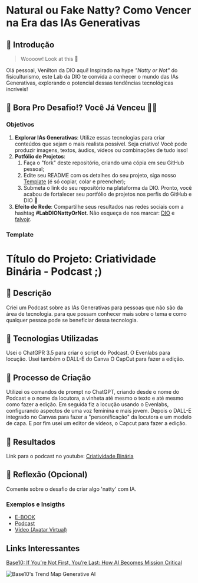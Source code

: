# Natural ou Fake Natty? Como Vencer na Era das IAs Generativas

## 🚀 Introdução

> Woooow! Look at this 👀

Olá pessoal, Venilton da DIO aqui! Inspirado na hype _"Natty or Not"_ do fisiculturismo, este Lab da DIO te convida a conhecer o mundo das IAs Generativas, explorando o potencial dessas tendências tecnológicas incríveis!

## 🎯 Bora Pro Desafio!? Você Já Venceu 💪🤓

### Objetivos

1. **Explorar IAs Generativas**: Utilize essas tecnologias para criar conteúdos que sejam o mais realista possível. Seja criativo! Você pode produzir imagens, textos, áudios, vídeos ou combinações de tudo isso!
1. **Potfólio de Projetos**:
    1. Faça o "fork" deste repositório, criando uma cópia em seu GitHub pessoal;
    2. Edite seu README com os detalhes do seu projeto, siga nosso [Template](#template) (é só copiar, colar e preencher);
    3. Submeta o link do seu repositório na plataforma da DIO. Pronto, você acabou de fortalecer seu portfólio de projetos nos perfis do GitHub e DIO 🚀
1. **Efeito de Rede**: Compartilhe seus resultados nas redes sociais com a hashtag **#LabDIONattyOrNot**. Não esqueça de nos marcar: [DIO](https://www.linkedin.com/school/dio-makethechange) e [falvojr](https://www.linkedin.com/in/falvojr).

### Template


# Título do Projeto: Criatividade Binária - Podcast  ;)

## 📒 Descrição
Criei um Podcast sobre as IAs Generativas para pessoas que não são da área de tecnologia.
para que possam conhecer mais sobre o tema e como qualquer pessoa pode se beneficiar
dessa tecnologia.

## 🤖 Tecnologias Utilizadas
Usei o ChatGPR 3.5 para criar o script do Podcast. 
O Evenlabs para locução.
Usei também o DALL-E do Canva 
O CapCut para fazer a edição.

## 🧐 Processo de Criação
Utilizei os comandos de prompt no ChatGPT, criando desde o nome do Podcast e o nome da locutora, a vinheta
até mesmo o texto e até mesmo como fazer a edição.
Em seguida fiz a locução usando o Evenlabs, configurando aspectos de uma voz feminina e mais jovem.
Depois o DALL-E integrado no Canvas para fazer a "personificação" da locutora e um modelo de capa.
E por fim usei um editor de vídeos, o Capcut para fazer a edição.

## 🚀 Resultados
Link para o podcast no youtube:
[Criatividade Binária](https://youtu.be/56Orm1v5Fjo)

## 💭 Reflexão (Opcional)
Comente sobre o desafio de criar algo 'natty' com IA.


### Exemplos e Insigths

- [E-BOOK](/exemplos/E-BOOK.md)
- [Podcast](/exemplos/PODCAST.md)
- [Vídeo (Avatar Virtual)](/exemplos/VIDEO.md)

## Links Interessantes

[Base10: If You’re Not First, You’re Last: How AI Becomes Mission Critical](https://base10.vc/post/generative-ai-mission-critical/)

![Base10's Trend Map Generative AI](https://github.com/digitalinnovationone/lab-natty-or-not/assets/730492/f4df26e8-f8f7-4419-8252-c69d73ea930c)
